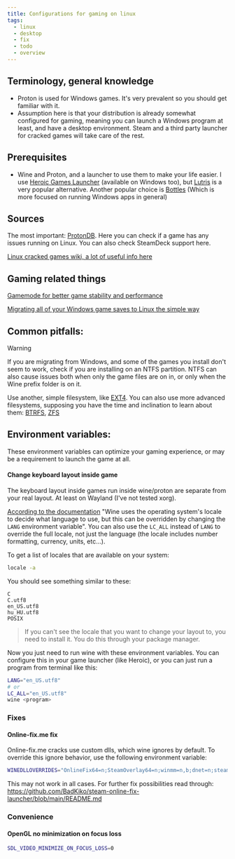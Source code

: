```yaml
---
title: Configurations for gaming on linux
tags:
  - linux
  - desktop
  - fix
  - todo
  - overview
---
```

Terminology, general knowledge
---
- Proton is used for Windows games. It's very prevalent so you should get familiar with it.
- Assumption here is that your distribution is already somewhat configured for gaming, meaning you can launch a Windows program at least, and have a desktop environment. Steam and a third party launcher for cracked games will take care of the rest.


Prerequisites
---
- Wine and Proton, and a launcher to use them to make your life easier. I use [Heroic Games Launcher](https://heroicgameslauncher.com/) (available on Windows too), but [Lutris](https://lutris.net) is a very popular alternative. Another popular choice is [Bottles](https://usebottles.com/) (Which is more focused on running Windows apps in general)

Sources
---
The most important: [ProtonDB](https://www.protondb.com/). Here you can check if a game has any issues running on Linux. You can also check SteamDeck support here.

[Linux cracked games wiki, a lot of useful info here](https://www.reddit.com/r/LinuxCrackSupport/wiki/index/)  


Gaming related things
---

[Gamemode for better game stability and performance](GameMode.md)

[Migrating all of your Windows game saves to Linux the simple way](Windows%20saves.md)


Common pitfalls:
---

> [!WARNING]  
> If you are migrating from Windows, and some of the games you install don't seem to work, check if you are installing on an NTFS partition. NTFS can also cause issues both when only the game files are on in, or only when the Wine prefix folder is on it.
> 
> Use another, simple filesystem, like [EXT4](https://en.wikipedia.org/wiki/Ext4). You can also use more advanced filesystems, supposing you have the time and inclination to learn about them: [BTRFS](../Filesystems/BTRFS.md), [ZFS](../Filesystems/ZFS.md)



Environment variables:
---
These environment variables can optimize your gaming experience, or may be a requirement to launch the game at all.

#### Change keyboard layout inside game
The keyboard layout inside games run inside wine/proton are separate from your real layout. At least on Wayland (I've not tested xorg).

[According to the documentation](https://gitlab.winehq.org/wine/wine/-/wikis/Translating#how-do-i-test-my-translation) "Wine uses the operating system's locale to decide what language to use, but this can be overridden by changing the `LANG` environment variable". You can also use the `LC_ALL` instead of `LANG` to override the full locale, not just the language (the locale includes number formatting, currency, units, etc...).

To get a list of locales that are available on your system:
```bash
locale -a
```

You should see something similar to these:
```
C  
C.utf8  
en_US.utf8  
hu_HU.utf8  
POSIX
```

> If you can't see the locale that you want to change your layout to, you need to install it. You do this through your package manager.

Now you just need to run wine with these environment variables. You can configure this in your game launcher (like Heroic), or you can just run a program from terminal like this:

```bash
LANG="en_US.utf8"
# or
LC_ALL="en_US.utf8"
wine <program>
```
### Fixes

#### Online-fix.me fix

Online-fix.me cracks use custom dlls, which wine ignores by default. To override this ignore behavior, use the following environment variable:

```bash
WINEDLLOVERRIDES="OnlineFix64=n;SteamOverlay64=n;winmm=n,b;dnet=n;steam\_api64=n"
```

This may not work in all cases. For further fix possibilities read through:
https://github.com/BadKiko/steam-online-fix-launcher/blob/main/README.md

### Convenience
#### OpenGL no minimization on focus loss

```bash
SDL_VIDEO_MINIMIZE_ON_FOCUS_LOSS=0
```


